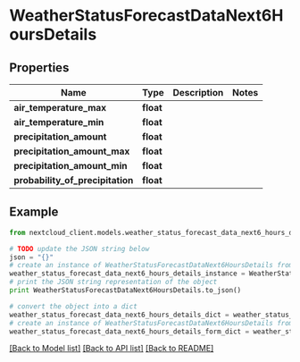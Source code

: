 # WeatherStatusForecastDataNext6HoursDetails


## Properties
Name | Type | Description | Notes
------------ | ------------- | ------------- | -------------
**air_temperature_max** | **float** |  | 
**air_temperature_min** | **float** |  | 
**precipitation_amount** | **float** |  | 
**precipitation_amount_max** | **float** |  | 
**precipitation_amount_min** | **float** |  | 
**probability_of_precipitation** | **float** |  | 

## Example

```python
from nextcloud_client.models.weather_status_forecast_data_next6_hours_details import WeatherStatusForecastDataNext6HoursDetails

# TODO update the JSON string below
json = "{}"
# create an instance of WeatherStatusForecastDataNext6HoursDetails from a JSON string
weather_status_forecast_data_next6_hours_details_instance = WeatherStatusForecastDataNext6HoursDetails.from_json(json)
# print the JSON string representation of the object
print WeatherStatusForecastDataNext6HoursDetails.to_json()

# convert the object into a dict
weather_status_forecast_data_next6_hours_details_dict = weather_status_forecast_data_next6_hours_details_instance.to_dict()
# create an instance of WeatherStatusForecastDataNext6HoursDetails from a dict
weather_status_forecast_data_next6_hours_details_form_dict = weather_status_forecast_data_next6_hours_details.from_dict(weather_status_forecast_data_next6_hours_details_dict)
```
[[Back to Model list]](../README.md#documentation-for-models) [[Back to API list]](../README.md#documentation-for-api-endpoints) [[Back to README]](../README.md)


